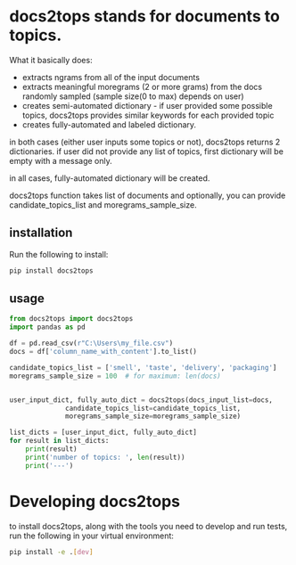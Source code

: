 # docs2tops stands for documents to topics.

What it basically does:
- extracts ngrams from all of the input documents
- extracts meaningful moregrams (2 or more grams) from the docs randomly sampled (sample size(0 to max) depends on user)
- creates semi-automated dictionary - if user provided some possible topics, docs2tops provides similar keywords for each provided topic 
- creates fully-automated and labeled dictionary.

in both cases (either user inputs some topics or not), docs2tops returns 2 dictionaries.
if user did not provide any list of topics, first dictionary will be empty with a message only.

in all cases, fully-automated dictionary will be created.

docs2tops function takes list of documents and optionally, you can provide candidate_topics_list and moregrams_sample_size.


## installation
Run the following to install:
```python
pip install docs2tops
```

## usage
```python
from docs2tops import docs2tops
import pandas as pd

df = pd.read_csv(r"C:\Users\my_file.csv")
docs = df['column_name_with_content'].to_list()

candidate_topics_list = ['smell', 'taste', 'delivery', 'packaging']
moregrams_sample_size = 100  # for maximum: len(docs) 


user_input_dict, fully_auto_dict = docs2tops(docs_input_list=docs,
              candidate_topics_list=candidate_topics_list, 
              moregrams_sample_size=moregrams_sample_size)

list_dicts = [user_input_dict, fully_auto_dict]
for result in list_dicts:
    print(result)
    print('number of topics: ', len(result))
    print('---')
```

# Developing docs2tops

to install docs2tops, along with the tools you need to develop and run tests, run the following in your virtual environment:
```bash
pip install -e .[dev]
```

